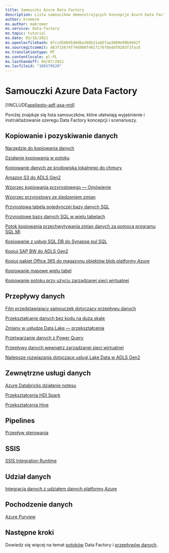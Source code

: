 ```yaml
---
title: Samouczki Azure Data Factory
description: Lista samouczków demonstrujących koncepcje Azure Data Factory
author: kromerm
ms.author: makromer
ms.service: data-factory
ms.topic: tutorial
ms.date: 03/16/2021
ms.openlocfilehash: 8fccd508d5d6dbe380b21a85faa3889e99b9942f
ms.sourcegitcommit: d63f15674f74d908f4017176f8eddf0283f3fac8
ms.translationtype: MT
ms.contentlocale: pl-PL
ms.lasthandoff: 04/07/2021
ms.locfileid: "106579520"
---
```

# <a name="azure-data-factory-tutorials"></a>Samouczki Azure Data Factory

[!INCLUDE[appliesto-adf-asa-md](includes/appliesto-adf-asa-md.md)]

Poniżej znajduje się lista samouczków, które ułatwiają wyjaśnienie i instruktażowanie szeregu Data Factory koncepcji i scenariuszy.

## <a name="copy-and-ingest-data"></a>Kopiowanie i pozyskiwanie danych

[Narzędzie do kopiowania danych](tutorial-copy-data-tool.md)

[Działanie kopiowania w potoku](tutorial-copy-data-portal.md)

[Kopiowanie danych ze środowiska lokalnego do chmury](tutorial-hybrid-copy-data-tool.md)

[Amazon S3 do ADLS Gen2](load-azure-data-lake-storage-gen2.md)

[Wzorzec kopiowania przyrostowego — Omówienie](tutorial-incremental-copy-overview.md)

[Wzorzec przyrostowy ze śledzeniem zmian](tutorial-incremental-copy-change-tracking-feature-portal.md)

[Przyrostowa tabela pojedynczej bazy danych SQL](tutorial-incremental-copy-portal.md)

[Przyrostowe bazy danych SQL w wielu tabelach](tutorial-incremental-copy-multiple-tables-portal.md)

[Potok kopiowania przechwytywania zmian danych za pomocą programu SQL MI](tutorial-incremental-copy-change-data-capture-feature-portal.md)

[Kopiowanie z usługi SQL DB do Synapse pul SQL](load-azure-sql-data-warehouse.md)

[Kopiuj SAP BW do ADLS Gen2](load-sap-bw-data.md)

[Kopiuj pakiet Office 365 do magazynu obiektów blob platformy Azure](load-office-365-data.md)

[Kopiowanie masowe wielu tabel](tutorial-bulk-copy-portal.md)

[Kopiowanie potoku przy użyciu zarządzanej sieci wirtualnej](tutorial-copy-data-portal-private.md)

## <a name="data-flows"></a>Przepływy danych

[Film przedstawiający samouczek dotyczący przepływu danych](data-flow-tutorials.md)

[Przekształcanie danych bez kodu na dużą skalę](tutorial-data-flow.md)

[Zmiany w usłudze Data Lake — przekształcenia](tutorial-data-flow-delta-lake.md)

[Przetwarzanie danych z Power Query](wrangling-tutorial.md)

[Przepływy danych wewnątrz zarządzanej sieci wirtualnej](tutorial-data-flow-private.md)

[Najlepsze rozwiązania dotyczące usługi Lake Data w ADLS Gen2](tutorial-data-flow-write-to-lake.md)

## <a name="external-data-services"></a>Zewnętrzne usługi danych

[Azure Databricks działanie notesu](transform-data-using-databricks-notebook.md)

[Przekształcenia HDI Spark](tutorial-transform-data-spark-portal.md)

[Przekształcenia Hive](tutorial-transform-data-hive-virtual-network-portal.md)

## <a name="pipelines"></a>Pipelines

[Przepływ sterowania](tutorial-control-flow-portal.md)

## <a name="ssis"></a>SSIS

[SSIS Integration Runtime](tutorial-deploy-ssis-packages-azure.md)

## <a name="data-share"></a>Udział danych

[Integracja danych z udziałem danych platformy Azure](lab-data-flow-data-share.md)

## <a name="data-lineage"></a>Pochodzenie danych

[Azure Purview](turorial-push-lineage-to-purview.md)

## <a name="next-steps"></a>Następne kroki
Dowiedz się więcej na temat [potoków](concepts-pipelines-activities.md) Data Factory i [przepływów danych](concepts-data-flow-overview.md).
